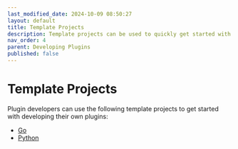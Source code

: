 ```yaml
---
last_modified_date: 2024-10-09 08:50:27
layout: default
title: Template Projects
description: Template projects can be used to quickly get started with developing plugins.
nav_order: 4
parent: Developing Plugins
published: false
---
```


# Template Projects

Plugin developers can use the following template projects to get started with developing their own plugins:

- [Go](https://github.com/gatewayd-io/plugin-template-go)
- [Python](https://github.com/gatewayd-io/plugin-template-python)

